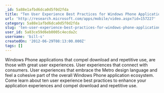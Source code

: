 ```yaml
---
_id: 5a88e1afbd6dca0d5f0d2fda
title: "Ten User Experience Best Practices for Windows Phone Application Development"
url: 'http://research.microsoft.com/apps/mobile/video.aspx?id=157227'
category: 5a88e1afbd6dca0d5f0d2fda
slug: 'ten-user-experience-best-practices-for-windows-phone-application-development'
user_id: 5a83ce59d6eb0005c4ecda2c
username: 'bill-s'
createdOn: '2012-06-29T08:13:00.000Z'
tags: []
---
```


Windows Phone applications that compel download and repetitive use, are those with great user experiences. User experiences that connect with consumers. User experiences that embrace the Metro design language and feel a cohesive part of the overall Windows Phone application ecosystem. Come learn about ten user experience best practices to enhance your application experiences and compel download and repetitive use.

